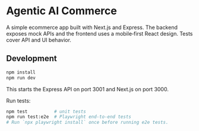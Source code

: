 # Agentic AI Commerce

A simple ecommerce app built with Next.js and Express. The backend exposes mock APIs and the frontend uses a mobile‑first React design. Tests cover API and UI behavior.

## Development

```bash
npm install
npm run dev
```

This starts the Express API on port 3001 and Next.js on port 3000.

Run tests:

```bash
npm test          # unit tests
npm run test:e2e  # Playwright end-to-end tests
# Run `npx playwright install` once before running e2e tests.
```
